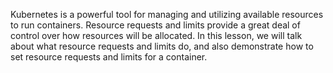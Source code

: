 Kubernetes is a powerful tool for managing and utilizing available resources to run containers.
Resource requests and limits provide a great deal of control over how resources will be allocated.
In this lesson, we will talk about what resource requests and limits do, and also demonstrate how to set resource requests and limits for a container.
